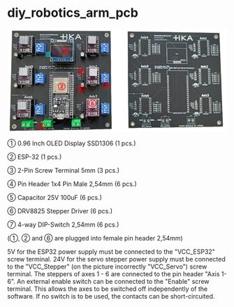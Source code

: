 # diy_robotics_arm_pcb

![pcb_arm](images/pcb_arm.png)


① 0.96 Inch OLED Display SSD1306 (1 pcs.) 

② ESP-32 (1 pcs.)

③ 2-Pin Screw Terminal 5mm (3 pcs.)

④ Pin Header 1x4 Pin Male 2,54mm (6 pcs.)

⑤ Capacitor 25V 100uF (6 pcs.)

⑥ DRV8825 Stepper Driver (6 pcs.)

⑦ 4-way DIP-Switch 2,54mm (6 pcs.)

(①, ② and  ⑥ are plugged into female pin header 2,54mm)

5V for the ESP32 power supply must be connected to the "VCC_ESP32" screw terminal. 24V for the servo stepper power supply must be connected to the "VCC_Stepper" (on the picture incorrectly "VCC_Servo") screw terminal. The steppers of axes 1 - 6 are connected to the pin header "Axis 1-6". An external enable switch can be connected to the "Enable" screw terminal. This allows the axes to be switched off independently of the software. If no switch is to be used, the contacts can be short-circuited.




